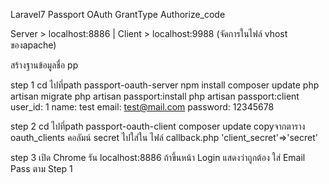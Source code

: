 
Laravel7 Passport OAuth GrantType Authorize_code

Server > localhost:8886 | Client > localhost:9988 (จัดการในไฟล์ vhost ของapache)

สร้างฐานข้อมูลชื่อ pp

step 1 cd ไปที่path passport-oauth-server
 npm install
 composer update
 php artisan migrate
 php artisan passport:install
 php artisan passport:client
 	user_id: 1
	name: test
	email: test@mail.com
	password: 12345678


step 2 cd ไปที่path passport-oauth-client
 composer update
 copyจากตาราง oauth_clients คอลัมน์ secret ไปใส่ใน ไฟล์ callback.php  'client_secret'=>'secret'

step 3  เปิด Chrome รัน localhost:8886 ถ้าขึ้นหน้า Login แสดงว่าถูกต้อง  ใส่ Email Pass ตาม Step 1
